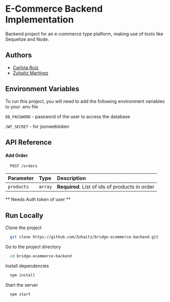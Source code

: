 # E-Commerce Backend Implementation

Backend project for an e-commerce type platform, making use of tools like Sequelize and Node.

## Authors

- [Carlota Ruiz](https://github.com/CarBlank)
- [Zuhaitz Martínez](https://github.com/Zuhaitz)

## Environment Variables

To run this project, you will need to add the following environment variables to your .env file

`DB_PASSWORD` - password of the user to access the database

`JWT_SECRET` - for jsonwebtoken

## API Reference

#### Add Order

```http
  POST /orders
```

| Parameter  | Type    | Description                                    |
| :--------- | :------ | :--------------------------------------------- |
| `products` | `array` | **Required**. List of ids of products in order |

** Needs Auth token of user **

## Run Locally

Clone the project

```bash
  git clone https://github.com/Zuhaitz/bridge-ecommerce-backend.git
```

Go to the project directory

```bash
  cd bridge-ecommerce-backend
```

Install dependencies

```bash
  npm install
```

Start the server

```bash
  npm start
```
